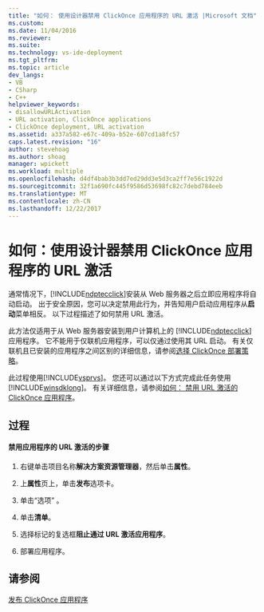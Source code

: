 ```yaml
---
title: "如何： 使用设计器禁用 ClickOnce 应用程序的 URL 激活 |Microsoft 文档"
ms.custom: 
ms.date: 11/04/2016
ms.reviewer: 
ms.suite: 
ms.technology: vs-ide-deployment
ms.tgt_pltfrm: 
ms.topic: article
dev_langs:
- VB
- CSharp
- C++
helpviewer_keywords:
- disallowURLActivation
- URL activation, ClickOnce applications
- ClickOnce deployment, URL activation
ms.assetid: a337a582-e67c-409a-b52e-607cd1a8fc57
caps.latest.revision: "16"
author: stevehoag
ms.author: shoag
manager: wpickett
ms.workload: multiple
ms.openlocfilehash: d4df4bab3b3dd7ed29dd3e5d3ca2ff7e56c1922d
ms.sourcegitcommit: 32f1a690fc445f9586d53698fc82c7debd784eeb
ms.translationtype: MT
ms.contentlocale: zh-CN
ms.lasthandoff: 12/22/2017
---
```

# <a name="how-to-disable-url-activation-of-clickonce-applications-by-using-the-designer"></a>如何：使用设计器禁用 ClickOnce 应用程序的 URL 激活
通常情况下，[!INCLUDE[ndptecclick](../deployment/includes/ndptecclick_md.md)]安装从 Web 服务器之后立即应用程序将自动启动。 出于安全原因，您可以决定禁用此行为，并告知用户启动应用程序从**启动**菜单相反。 以下过程描述了如何禁用 URL 激活。  
  
 此方法仅适用于从 Web 服务器安装到用户计算机上的 [!INCLUDE[ndptecclick](../deployment/includes/ndptecclick_md.md)] 应用程序。 它不能用于仅联机应用程序，可以仅通过使用其 URL 启动。 有关仅联机且已安装的应用程序之间区别的详细信息，请参阅[选择 ClickOnce 部署策略](../deployment/choosing-a-clickonce-deployment-strategy.md)。  
  
 此过程使用[!INCLUDE[vsprvs](../code-quality/includes/vsprvs_md.md)]。 您还可以通过以下方式完成此任务使用[!INCLUDE[winsdklong](../deployment/includes/winsdklong_md.md)]。 有关详细信息，请参阅[如何： 禁用 URL 激活的 ClickOnce 应用程序](../deployment/how-to-disable-url-activation-of-clickonce-applications.md)。  
  
## <a name="procedure"></a>过程  
  
#### <a name="to-disable-url-activation-for-your-application"></a>禁用应用程序的 URL 激活的步骤  
  
1.  右键单击项目名称**解决方案资源管理器**，然后单击**属性**。  
  
2.  上**属性**页上，单击**发布**选项卡。  
  
3.  单击“选项” 。  
  
4.  单击**清单**。  
  
5.  选择标记的复选框**阻止通过 URL 激活应用程序**。  
  
6.  部署应用程序。  
  
## <a name="see-also"></a>请参阅  
 [发布 ClickOnce 应用程序](../deployment/publishing-clickonce-applications.md)